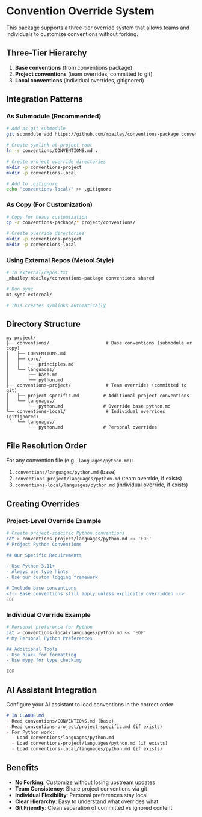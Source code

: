# Convention Override System

This package supports a three-tier override system that allows teams and individuals to customize conventions without forking.

## Three-Tier Hierarchy

1. **Base conventions** (from conventions package)
2. **Project conventions** (team overrides, committed to git)
3. **Local conventions** (individual overrides, gitignored)

## Integration Patterns

### As Submodule (Recommended)

```bash
# Add as git submodule
git submodule add https://github.com/mbailey/conventions-package conventions

# Create symlink at project root
ln -s conventions/CONVENTIONS.md .

# Create project override directories
mkdir -p conventions-project
mkdir -p conventions-local

# Add to .gitignore
echo "conventions-local/" >> .gitignore
```

### As Copy (For Customization)

```bash
# Copy for heavy customization
cp -r conventions-package/* project/conventions/

# Create override directories
mkdir -p conventions-project
mkdir -p conventions-local
```

### Using External Repos (Metool Style)

```bash
# In external/repos.txt
_mbailey:mbailey/conventions-package conventions shared

# Run sync
mt sync external/

# This creates symlinks automatically
```

## Directory Structure

```
my-project/
├── conventions/                     # Base conventions (submodule or copy)
│   ├── CONVENTIONS.md
│   ├── core/
│   │   └── principles.md
│   └── languages/
│       ├── bash.md
│       └── python.md
├── conventions-project/             # Team overrides (committed to git)
│   ├── project-specific.md         # Additional project conventions
│   └── languages/
│       └── python.md               # Override base python.md
└── conventions-local/               # Individual overrides (gitignored)
    └── languages/
        └── python.md               # Personal overrides
```

## File Resolution Order

For any convention file (e.g., `languages/python.md`):

1. `conventions/languages/python.md` (base)
2. `conventions-project/languages/python.md` (team override, if exists)
3. `conventions-local/languages/python.md` (individual override, if exists)

## Creating Overrides

### Project-Level Override Example

```bash
# Create project-specific Python conventions
cat > conventions-project/languages/python.md << 'EOF'
# Project Python Conventions

## Our Specific Requirements

- Use Python 3.11+
- Always use type hints
- Use our custom logging framework

# Include base conventions
<!-- Base conventions still apply unless explicitly overridden -->
EOF
```

### Individual Override Example

```bash
# Personal preference for Python
cat > conventions-local/languages/python.md << 'EOF'
# My Personal Python Preferences

## Additional Tools
- Use black for formatting
- Use mypy for type checking

EOF
```

## AI Assistant Integration

Configure your AI assistant to load conventions in the correct order:

```markdown
# In CLAUDE.md
- Read conventions/CONVENTIONS.md (base)
- Read conventions-project/project-specific.md (if exists)
- For Python work:
  - Load conventions/languages/python.md
  - Load conventions-project/languages/python.md (if exists)
  - Load conventions-local/languages/python.md (if exists)
```

## Benefits

- **No Forking**: Customize without losing upstream updates
- **Team Consistency**: Share project conventions via git
- **Individual Flexibility**: Personal preferences stay local
- **Clear Hierarchy**: Easy to understand what overrides what
- **Git Friendly**: Clean separation of committed vs ignored content